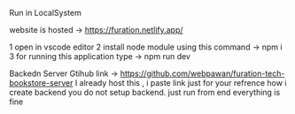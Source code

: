  Run in LocalSystem

 website is hosted ->  https://furation.netlify.app/

1 open in vscode editor
2 install node module using this command -> npm i
3 for running this application type -> npm run dev 


Backedn Server Gtihub link -> https://github.com/webpawan/furation-tech-bookstore-server
I already host this , i paste link just for your refrence how i create backend you do not setup backend. just run from end everything is fine
